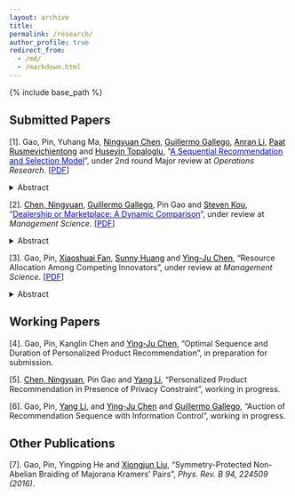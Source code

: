 ```yaml
---
layout: archive
title: 
permalink: /research/
author_profile: true
redirect_from:
  - /md/
  - /markdown.html
---
```


{% include base_path %}
## Submitted Papers




[1]. Gao, Pin, Yuhang Ma, <a href="http://individual.utoronto.ca/ningyuanchen/" target="_blank"><span style="color:black">Ningyuan Chen</span></a>, <a href="https://ieda.ust.hk/dfaculty/ggallego/" target="_blank"><span style="color:black">Guillermo Gallego</span></a>, <a href="https://www.lse.ac.uk/management/people/academic-staff/ali" target="_blank"><span style="color:black">Anran Li</span></a>, <a href="http://faculty.marshall.usc.edu/Paat-Rusmevichientong/" target="_blank"><span style="color:black">Paat Rusmevichientong</span></a> and <a href="https://people.orie.cornell.edu/huseyin/" target="_blank"><span style="color:black">Huseyin Topaloglu</span></a>, “<a href="https://www.researchgate.net/publication/336054655_A_Sequential_Recommendation_and_Selection_Model" target="_blank"><span style="color:blue">A Sequential Recommendation and Selection Model</span></a>”, under 2nd round Major review at *Operations Research*. [[<span style="color:blue">PDF</span>]](./SMNL.pdf)
<details>
<summary>Abstract</summary><sub>
We propose a sequential recommendation-selection model where a seller recommends sets of products to consumers over multiple stages. consumers are heterogeneous in the patience levels, characterized by a certain number of stages that a consumer is willing to go through when making a purchase. Consumers view the products stage by stage. If a consumer can find a satisfactory product before exhausting her patience, she will purchase the product and leave the system immediately. Otherwise, the consumer stays till the last stage within her patience level but ends up without purchasing. The seller’s objective is to maximize his expected overall revenue by optimizing the recommendation sequence or the products’ prices. We note that the seller can learn the consumers’ patience levels as well as their utilities through the recommendation process, and thus can adjust his future recommendations accordingly. However, a static sequential recommendation strategy would suffice. Therefore, we derive a set of results: 1) For the pure recommendation order problem, the optimal solution possesses a sequential revenue-ordered property, which can be efficiently discovered by dynamic programming. We also find that a crude heuristic – only offering one set of products at a single stage – will earn a tight 50% of the optimal revenue. 2) In the single-leg dynamic capacity control problem, the optimal recommendations admit an inclusion property. 3) The optimal pricing policy under a fixed recommendation order is unique, which can be efficiently found by a binary search. 4) However, the joint recommendation and pricing problem is NP-hard, while recommending all products only at a single stage and optimizing their prices accordingly will earn a tight 88% of the optimal revenue.</sub>
</details>

[2]. <a href="http://individual.utoronto.ca/ningyuanchen/" target="_blank"><span style="color:black">Chen, Ningyuan</span></a>, <a href="https://ieda.ust.hk/dfaculty/ggallego/" target="_blank"><span style="color:black">Guillermo Gallego</span></a>, Pin Gao and <a href="https://www.bu.edu/questrom/profile/steven-kou/" target="_blank"><span style="color:black">Steven Kou</span></a>, “<a href="https://www.researchgate.net/publication/336906849_Dealership_or_Marketplace_A_Dynamic_Comparison" target="_blank"><span style="color:blue">Dealership or Marketplace: A Dynamic Comparison</span></a>”, under review at *Management Science*. [[<span style="color:blue">PDF</span>]](./two-sided-market.pdf)
<details>
<summary>Abstract</summary><sub>
We consider two business models for a two-sided economy under uncertainty: dealership and marketplace. Although both business models can bridge the gap between demand and supply, it is not clear which model is better for the firm or for the consumers. We show that while the two models differ substantially in pricing power, inventory risk, fee structure, and fulfillment time, both models share several important features, with the revenues to the firm from the two models converging when the markets are thick. We also show that for thick markets there is a one-to-one mapping between their corresponding optimal policies. We provide guidelines and insights as to which business model is preferable under different conditions when the markets are not thick.</sub>
</details>

[3]. Gao, Pin, <a href="http://xfanaf.student.ust.hk/" target="_blank"><span style="color:black">Xiaoshuai Fan</span></a>, <a href="https://sites.google.com/site/sunnyelan/" target="_blank"><span style="color:black">Sunny Huang</span></a> and <a href="https://imchen.people.ust.hk/" target="_blank"><span style="color:black">Ying-Ju Chen</span></a>, “Resource Allocation Among Competing Innovators”, under review at *Management Science*. [[<span style="color:blue">PDF</span>]](./investment.pdf)
<details>
<summary>Abstract</summary><sub>
Many innovative products are designed to satisfy the demand of specific target consumers, and thus innovators with new products will inevitably compete with each other in the post-innovation market. We investigate how should a profit-maximizing principal properly allocates her limited resources to support the innovations of multiple potentially competing innovators. We find that as the available resources increase, the number of agents receiving resources may first increase and then decrease. This interesting nonmonotone pattern is driven by a trade-off between the risk of innovation failure and rent dissipation due to competition. The results are robust to incorporating an endogenous profit-sharing rule and costly resources. Using the framework, we also analyze a nonprofit principal seeking to maximize the total number of successful innovations, the probability of at least one innovator succeeding, consumer surplus, and total social welfare.</sub>
</details>

## Working Papers

[4]. Gao, Pin, Kanglin Chen and <a href="https://imchen.people.ust.hk/" target="_blank"><span style="color:black">Ying-Ju Chen</span></a>, “Optimal Sequence and Duration of Personalized Product Recommendation”, in preparation for submission.

[5]. <a href="http://individual.utoronto.ca/ningyuanchen/" target="_blank"><span style="color:black">Chen, Ningyuan</span></a>, Pin Gao and <a href="https://www.bschool.cuhk.edu.hk/staff/li-yang/" target="_blank"><span style="color:black">Yang Li</span></a>, “Personalized Product Recommendation in Presence of Privacy Constraint”, working in progress.

[6]. Gao, Pin, <a href="https://www.bschool.cuhk.edu.hk/staff/li-yang/" target="_blank"><span style="color:black">Yang Li</span></a>, and <a href="https://imchen.people.ust.hk/" target="_blank"><span style="color:black">Ying-Ju Chen</span></a> and <a href="https://ieda.ust.hk/dfaculty/ggallego/" target="_blank"><span style="color:black">Guillermo Gallego</span></a>, “Auction of Recommendation Sequence with Information Control”, working in progress.

## Other Publications

[7]. Gao, Pin, Yingping He and [<span style="color:black">Xiongjun Liu</span>](https://icqm.pku.edu.cn/yw/directory/faculty/237465.htm), “Symmetry-Protected Non-Abelian Braiding of Majorana Kramers’ Pairs”, *Phys. Rev. B 94, 224509 (2016)*.
